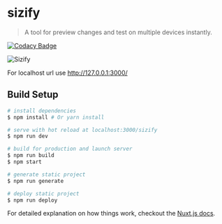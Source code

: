 # sizify
> A tool for preview changes and test on multiple devices instantly.

[![Codacy Badge](https://api.codacy.com/project/badge/Grade/6b0b1d9931b54436a6adad092d01f66f)](https://app.codacy.com/app/gustavoquinalha/Sizify?utm_source=github.com&utm_medium=referral&utm_content=gustavoquinalha/sizify&utm_campaign=badger)

![Sizify](https://media.giphy.com/media/g0pgDzeuJKOfy6ei2O/giphy.gif)

For localhost url use http://127.0.0.1:3000/

## Build Setup

``` bash
# install dependencies
$ npm install # Or yarn install

# serve with hot reload at localhost:3000/sizify
$ npm run dev

# build for production and launch server
$ npm run build
$ npm start

# generate static project
$ npm run generate

# deploy static project
$ npm run deploy
```

For detailed explanation on how things work, checkout the [Nuxt.js docs](https://github.com/nuxt/nuxt.js).
